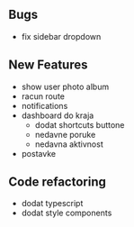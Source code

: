 ## Bugs

- fix sidebar dropdown

## New Features

- show user photo album
- racun route
- notifications
- dashboard do kraja
  - dodat shortcuts buttone
  - nedavne poruke
  - nedavna aktivnost
- postavke

## Code refactoring

- dodat typescript
- dodat style components
